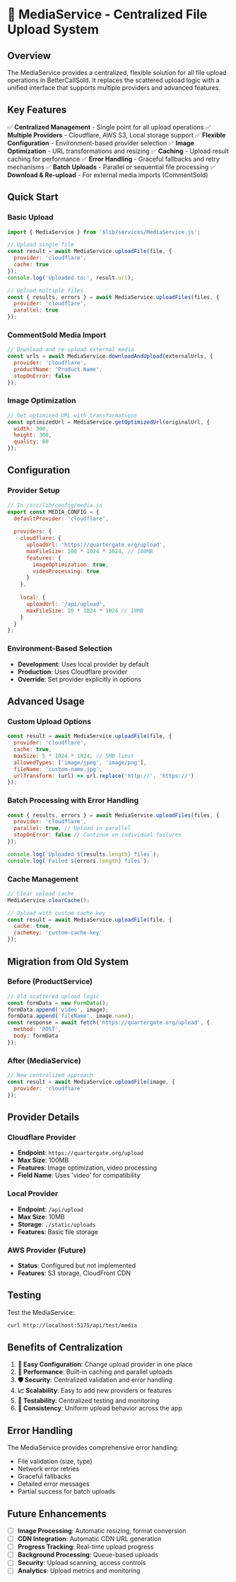 # 📸 MediaService - Centralized File Upload System

## Overview

The MediaService provides a centralized, flexible solution for all file upload operations in BetterCallSold. It replaces the scattered upload logic with a unified interface that supports multiple providers and advanced features.

## Key Features

✅ **Centralized Management** - Single point for all upload operations
✅ **Multiple Providers** - Cloudflare, AWS S3, Local storage support
✅ **Flexible Configuration** - Environment-based provider selection
✅ **Image Optimization** - URL transformations and resizing
✅ **Caching** - Upload result caching for performance
✅ **Error Handling** - Graceful fallbacks and retry mechanisms
✅ **Batch Uploads** - Parallel or sequential file processing
✅ **Download & Re-upload** - For external media imports (CommentSold)

## Quick Start

### Basic Upload
```javascript
import { MediaService } from '$lib/services/MediaService.js';

// Upload single file
const result = await MediaService.uploadFile(file, {
  provider: 'cloudflare',
  cache: true
});
console.log('Uploaded to:', result.url);

// Upload multiple files
const { results, errors } = await MediaService.uploadFiles(files, {
  provider: 'cloudflare',
  parallel: true
});
```

### CommentSold Media Import
```javascript
// Download and re-upload external media
const urls = await MediaService.downloadAndUpload(externalUrls, {
  provider: 'cloudflare',
  productName: 'Product Name',
  stopOnError: false
});
```

### Image Optimization
```javascript
// Get optimized URL with transformations
const optimizedUrl = MediaService.getOptimizedUrl(originalUrl, {
  width: 300,
  height: 300,
  quality: 80
});
```

## Configuration

### Provider Setup
```javascript
// In /src/lib/config/media.js
export const MEDIA_CONFIG = {
  defaultProvider: 'cloudflare',
  
  providers: {
    cloudflare: {
      uploadUrl: 'https://quartergate.org/upload',
      maxFileSize: 100 * 1024 * 1024, // 100MB
      features: {
        imageOptimization: true,
        videoProcessing: true
      }
    },
    
    local: {
      uploadUrl: '/api/upload',
      maxFileSize: 10 * 1024 * 1024 // 10MB
    }
  }
};
```

### Environment-Based Selection
- **Development**: Uses local provider by default
- **Production**: Uses Cloudflare provider
- **Override**: Set provider explicitly in options

## Advanced Usage

### Custom Upload Options
```javascript
const result = await MediaService.uploadFile(file, {
  provider: 'cloudflare',
  cache: true,
  maxSize: 5 * 1024 * 1024, // 5MB limit
  allowedTypes: ['image/jpeg', 'image/png'],
  fileName: 'custom-name.jpg',
  urlTransform: (url) => url.replace('http://', 'https://')
});
```

### Batch Processing with Error Handling
```javascript
const { results, errors } = await MediaService.uploadFiles(files, {
  provider: 'cloudflare',
  parallel: true, // Upload in parallel
  stopOnError: false // Continue on individual failures
});

console.log(`Uploaded ${results.length} files`);
console.log(`Failed ${errors.length} files`);
```

### Cache Management
```javascript
// Clear upload cache
MediaService.clearCache();

// Upload with custom cache key
const result = await MediaService.uploadFile(file, {
  cache: true,
  cacheKey: 'custom-cache-key'
});
```

## Migration from Old System

### Before (ProductService)
```javascript
// Old scattered upload logic
const formData = new FormData();
formData.append('video', image);
formData.append('fileName', image.name);
const response = await fetch('https://quartergate.org/upload', {
  method: 'POST',
  body: formData
});
```

### After (MediaService)
```javascript
// New centralized approach
const result = await MediaService.uploadFile(image, {
  provider: 'cloudflare'
});
```

## Provider Details

### Cloudflare Provider
- **Endpoint**: `https://quartergate.org/upload`
- **Max Size**: 100MB
- **Features**: Image optimization, video processing
- **Field Name**: Uses 'video' for compatibility

### Local Provider
- **Endpoint**: `/api/upload`
- **Max Size**: 10MB
- **Storage**: `./static/uploads`
- **Features**: Basic file storage

### AWS Provider (Future)
- **Status**: Configured but not implemented
- **Features**: S3 storage, CloudFront CDN

## Testing

Test the MediaService:
```bash
curl http://localhost:5175/api/test/media
```

## Benefits of Centralization

1. **🔧 Easy Configuration**: Change upload provider in one place
2. **🚀 Performance**: Built-in caching and parallel uploads
3. **🛡️ Security**: Centralized validation and error handling
4. **📈 Scalability**: Easy to add new providers or features
5. **🧪 Testability**: Centralized testing and monitoring
6. **🔄 Consistency**: Uniform upload behavior across the app

## Error Handling

The MediaService provides comprehensive error handling:
- File validation (size, type)
- Network error retries
- Graceful fallbacks
- Detailed error messages
- Partial success for batch uploads

## Future Enhancements

- [ ] **Image Processing**: Automatic resizing, format conversion
- [ ] **CDN Integration**: Automatic CDN URL generation
- [ ] **Progress Tracking**: Real-time upload progress
- [ ] **Background Processing**: Queue-based uploads
- [ ] **Security**: Upload scanning, access controls
- [ ] **Analytics**: Upload metrics and monitoring
